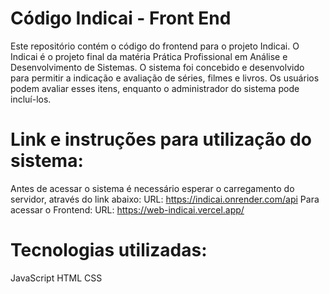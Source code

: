 # Código Indicai - Front End
Este repositório contém o código do frontend para o projeto Indicai. O Indicai é o projeto final da matéria Prática Profissional em Análise e Desenvolvimento de Sistemas. O sistema foi concebido e desenvolvido para permitir a indicação e avaliação de séries, filmes e livros. Os usuários podem avaliar esses itens, enquanto o administrador do sistema pode incluí-los.

# Link e instruções para utilização do sistema:

Antes de acessar o sistema é necessário esperar o carregamento do servidor, através do link abaixo:
  URL: https://indicai.onrender.com/api
Para acessar o Frontend:
  URL: https://web-indicai.vercel.app/

# Tecnologias utilizadas:
  JavaScript
  HTML
  CSS
